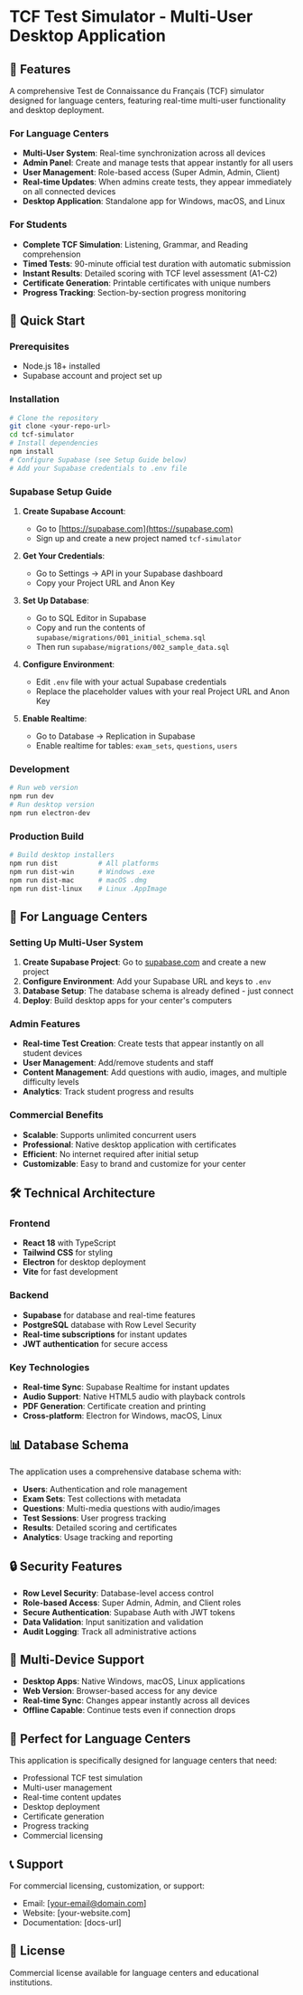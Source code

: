 # TCF Test Simulator - Multi-User Desktop Application

## 🌟 Features
A comprehensive Test de Connaissance du Français (TCF) simulator designed for language centers, featuring real-time multi-user functionality and desktop deployment.
### For Language Centers
- **Multi-User System**: Real-time synchronization across all devices
- **Admin Panel**: Create and manage tests that appear instantly for all users
- **User Management**: Role-based access (Super Admin, Admin, Client)
- **Real-time Updates**: When admins create tests, they appear immediately on all connected devices
- **Desktop Application**: Standalone app for Windows, macOS, and Linux
### For Students
- **Complete TCF Simulation**: Listening, Grammar, and Reading comprehension
- **Timed Tests**: 90-minute official test duration with automatic submission
- **Instant Results**: Detailed scoring with TCF level assessment (A1-C2)
- **Certificate Generation**: Printable certificates with unique numbers
- **Progress Tracking**: Section-by-section progress monitoring
## 🚀 Quick Start
### Prerequisites
- Node.js 18+ installed
- Supabase account and project set up
### Installation
```bash
# Clone the repository
git clone <your-repo-url>
cd tcf-simulator
# Install dependencies
npm install
# Configure Supabase (see Setup Guide below)
# Add your Supabase credentials to .env file
```
### Supabase Setup Guide

1. **Create Supabase Account**:
   - Go to [https://supabase.com](https://supabase.com)
   - Sign up and create a new project named `tcf-simulator`

2. **Get Your Credentials**:
   - Go to Settings → API in your Supabase dashboard
   - Copy your Project URL and Anon Key

3. **Set Up Database**:
   - Go to SQL Editor in Supabase
   - Copy and run the contents of `supabase/migrations/001_initial_schema.sql`
   - Then run `supabase/migrations/002_sample_data.sql`

4. **Configure Environment**:
   - Edit `.env` file with your actual Supabase credentials
   - Replace the placeholder values with your real Project URL and Anon Key

5. **Enable Realtime**:
   - Go to Database → Replication in Supabase
   - Enable realtime for tables: `exam_sets`, `questions`, `users`

### Development
```bash
# Run web version
npm run dev
# Run desktop version
npm run electron-dev
```
### Production Build
```bash
# Build desktop installers
npm run dist          # All platforms
npm run dist-win      # Windows .exe
npm run dist-mac      # macOS .dmg
npm run dist-linux    # Linux .AppImage
```
## 🏢 For Language Centers
### Setting Up Multi-User System
1. **Create Supabase Project**: Go to [supabase.com](https://supabase.com) and create a new project
2. **Configure Environment**: Add your Supabase URL and keys to `.env`
3. **Database Setup**: The database schema is already defined - just connect
4. **Deploy**: Build desktop apps for your center's computers
### Admin Features
- **Real-time Test Creation**: Create tests that appear instantly on all student devices
- **User Management**: Add/remove students and staff
- **Content Management**: Add questions with audio, images, and multiple difficulty levels
- **Analytics**: Track student progress and results
### Commercial Benefits
- **Scalable**: Supports unlimited concurrent users
- **Professional**: Native desktop application with certificates
- **Efficient**: No internet required after initial setup
- **Customizable**: Easy to brand and customize for your center
## 🛠️ Technical Architecture
### Frontend
- **React 18** with TypeScript
- **Tailwind CSS** for styling
- **Electron** for desktop deployment
- **Vite** for fast development
### Backend
- **Supabase** for database and real-time features
- **PostgreSQL** database with Row Level Security
- **Real-time subscriptions** for instant updates
- **JWT authentication** for secure access
### Key Technologies
- **Real-time Sync**: Supabase Realtime for instant updates
- **Audio Support**: Native HTML5 audio with playback controls
- **PDF Generation**: Certificate creation and printing
- **Cross-platform**: Electron for Windows, macOS, Linux
## 📊 Database Schema
The application uses a comprehensive database schema with:
- **Users**: Authentication and role management
- **Exam Sets**: Test collections with metadata
- **Questions**: Multi-media questions with audio/images
- **Test Sessions**: User progress tracking
- **Results**: Detailed scoring and certificates
- **Analytics**: Usage tracking and reporting
## 🔒 Security Features
- **Row Level Security**: Database-level access control
- **Role-based Access**: Super Admin, Admin, and Client roles
- **Secure Authentication**: Supabase Auth with JWT tokens
- **Data Validation**: Input sanitization and validation
- **Audit Logging**: Track all administrative actions
## 📱 Multi-Device Support
- **Desktop Apps**: Native Windows, macOS, Linux applications
- **Web Version**: Browser-based access for any device
- **Real-time Sync**: Changes appear instantly across all devices
- **Offline Capable**: Continue tests even if connection drops
## 🎯 Perfect for Language Centers
This application is specifically designed for language centers that need:
- Professional TCF test simulation
- Multi-user management
- Real-time content updates
- Desktop deployment
- Certificate generation
- Progress tracking
- Commercial licensing
## 📞 Support
For commercial licensing, customization, or support:
- Email: [your-email@domain.com]
- Website: [your-website.com]
- Documentation: [docs-url]
## 📄 License
Commercial license available for language centers and educational institutions.